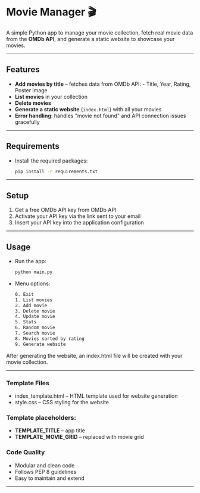 # Movie Manager 🎬

A simple Python app to manage your movie collection, fetch real movie data from the **OMDb API**, and generate a static website to showcase your movies.  

---

## Features

- **Add movies by title** – fetches data from OMDb API:
                          - Title, Year, Rating, Poster image
- **List movies** in your collection
- **Delete movies**
- **Generate a static website** (`index.html`) with all your movies
- **Error handling**: handles "movie not found" and API connection issues gracefully  

---

## Requirements

- Install the required packages:
  ```bash
  pip install -r requirements.txt

---

## Setup

1. Get a free OMDb API key from OMDb API
2. Activate your API key via the link sent to your email
3. Insert your API key into the application configuration

---

## Usage

- Run the app:
  ```bash
  python main.py

- Menu options:
  ```bash
  0. Exit
  1. List movies
  2. Add movie
  3. Delete movie
  4. Update movie
  5. Stats
  6. Random movie
  7. Search movie
  8. Movies sorted by rating
  9. Generate website
After generating the website, an index.html file will be created with your movie collection.

---

### Template Files

- index_template.html – HTML template used for website generation
- style.css – CSS styling for the website

### Template placeholders:

- __TEMPLATE_TITLE__ – app title
- __TEMPLATE_MOVIE_GRID__ – replaced with movie grid

### Code Quality

- Modular and clean code
- Follows PEP 8 guidelines
- Easy to maintain and extend

---
